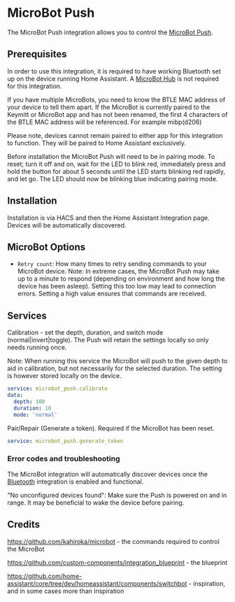# MicroBot Push
The MicroBot Push integration allows you to control the [MicroBot Push](https://www.keymitt.com/products/microbot-push).

## Prerequisites

In order to use this integration, it is required to have working Bluetooth set up on the device running Home Assistant. A [MicroBot Hub](https://www.keymitt.com/products/microbot-hub) is not required for this integration.

If you have multiple MicroBots, you need to know the BTLE MAC address of your device to tell them apart. If the MicroBot is currently paired to the Keymitt or MicroBot app and has not been renamed, the first 4 characters of the BTLE MAC address will be referenced. For example mibp(d206)

Please note, devices cannot remain paired to either app for this integration to function. They will be paired to Home Assistant exclusively.
    
Before installation the MicroBot Push will need to be in pairing mode. To reset; turn it off and on, wait for the LED to blink red, immediately press and hold the button for about 5 seconds until the LED starts blinking red rapidly, and let go. The LED should now be blinking blue indicating pairing mode.

## Installation

Installation is via HACS and then the Home Assistant Integration page. Devices will be automatically discovered.

## MicroBot Options

- `Retry count`: How many times to retry sending commands to your MicroBot device.
Note: In extreme cases, the MicroBot Push may take up to a minute to respond (depending on environment and how long the device has been asleep). Setting this too low may lead to connection errors. Setting a high value ensures that commands are received.

## Services

Calibration - set the depth, duration, and switch mode (normal|invert|toggle).
The Push will retain the settings locally so only needs running once.

Note: When running this service the MicroBot will push to the given depth to aid in calibration, but not necessarily for the selected duration. The setting is however stored locally on the device.

```yaml
service: microbot_push.calibrate
data:
  depth: 100
  duration: 10
  mode: 'normal'
```
  
Pair/Repair (Generate a token).
Required if the MicroBot has been reset.

```yaml
service: microbot_push.generate_token

```

### Error codes and troubleshooting

The MicroBot integration will automatically discover devices once the [Bluetooth](/integrations/bluetooth) integration is enabled and functional.

"No unconfigured devices found":
  Make sure the Push is powered on and in range. It may be beneficial to wake the device before pairing.

## Credits

https://github.com/kahiroka/microbot - the commands required to control the MicroBot

https://github.com/custom-components/integration_blueprint - the blueprint

https://github.com/home-assistant/core/tree/dev/homeassistant/components/switchbot - inspiration, and in some cases more than inspiration

